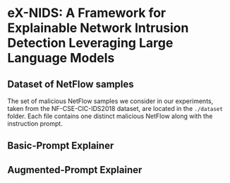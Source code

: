# eX-NIDS: A Framework for Explainable Network Intrusion Detection Leveraging Large Language Models

## Dataset of NetFlow samples
The set of malicious NetFlow samples we consider in our experiments, taken from the NF-CSE-CIC-IDS2018 dataset, are located in the ``./dataset`` folder. Each file contains one distinct malicious NetFlow along with the instruction prompt.

## Basic-Prompt Explainer 

## Augmented-Prompt Explainer

